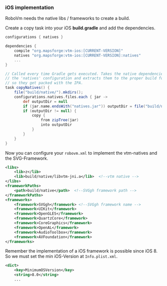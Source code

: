### iOS implementation

RoboVm needs the native libs / frameworks to create a build.

Create a copy task into your iOS **build.gradle** and add the dependencies.

```groovy
configurations { natives }

dependencies {
    compile "org.mapsforge:vtm-ios:[CURRENT-VERSION]"
    natives "org.mapsforge:vtm-ios:[CURRENT-VERSION]:natives"
    ...
}

// Called every time Gradle gets executed. Takes the native dependencies of
// the 'natives' configuration and extracts them to the proper build folders
// so they get packed with the IPA.
task copyNatives() {
    file("build/native/").mkdirs();
    configurations.natives.files.each { jar ->
        def outputDir = null
        if (jar.name.endsWith("natives.jar")) outputDir = file("build/native/")
        if (outputDir != null) {
            copy {
                from zipTree(jar)
                into outputDir
            }
        }
    }
}
```

Now you can configure your `robovm.xml` to implement the vtm-natives and the SVG-Framework.

```xml
<libs>
    <lib>z</lib>
    <lib>build/native/libvtm-jni.a</lib>  <!--vtm native -->
</libs>
<frameworkPaths>
    <path>build/native</path>  <!--SVGgh framework path -->
</frameworkPaths>
<frameworks>
    <framework>SVGgh</framework> <!--SVGgh framework name -->
    <framework>UIKit</framework>
    <framework>OpenGLES</framework>
    <framework>QuartzCore</framework>
    <framework>CoreGraphics</framework>
    <framework>OpenAL</framework>
    <framework>AudioToolbox</framework>
    <framework>AVFoundation</framework>
</frameworks>
```

Remember the implementation of a iOS framework is possible since iOS 8.
So we must set the min iOS-Version at `Info.plist.xml`.

```xml
<dict>
    <key>MinimumOSVersion</key>
    <string>8.0</string>
    ...
```
